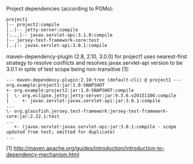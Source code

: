 Project dependencies (according to POMs):

```
project1
|-- project2:compile
|..|-- jetty-server:compile
|....|-- javax.servlet-api:3.1.0:compile
|-- jersey-test-framework-core:test
|..|-- javax.servlet-api:3.0.1:compile
```

maven-dependency-plugin (2.8, 2.10, 3.0.0) for project1 uses nearest-first strategy to resolve conflicts and resolves javax.servlet-api version to be 3.0.1 in spite of test scope being non-transitive [1]:

```
--- maven-dependency-plugin:2.10:tree (default-cli) @ project1 ---
org.example:project1:jar:1.0-SNAPSHOT
+- org.example:project2:jar:1.0-SNAPSHOT:compile
|  \- org.eclipse.jetty:jetty-server:jar:9.3.6.v20151106:compile
|     +- javax.servlet:javax.servlet-api:jar:3.0.1:compile
...
\- org.glassfish.jersey.test-framework:jersey-test-framework-core:jar:2.22.1:test
...
   +- (javax.servlet:javax.servlet-api:jar:3.0.1:compile - scope updated from test; omitted for duplicate)
...
```

[1] http://maven.apache.org/guides/introduction/introduction-to-dependency-mechanism.html
